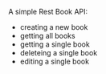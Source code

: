 A simple Rest Book API:

- creating a new book
- getting all books
- getting a single book
- deleteing a single book
- editing a single book
